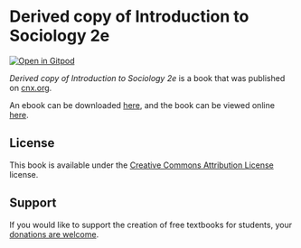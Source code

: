 # Derived copy of Introduction to Sociology 2e

[![Open in Gitpod](https://gitpod.io/button/open-in-gitpod.svg)](https://gitpod.io/from-referrer/)

_Derived copy of Introduction to Sociology 2e_ is a book that was published on [cnx.org](https://cnx.org/).

An ebook can be downloaded [here](https://github.com/cnx-user-books/cnxbook-derived-copy-of-introduction-to-sociology-2e/releases/latest), and the book can be viewed online [here](https://github.com/cnx-user-books/cnxbook-derived-copy-of-introduction-to-sociology-2e/releases/latest).

## License
This book is available under the [Creative Commons Attribution License](./LICENSE) license.

## Support
If you would like to support the creation of free textbooks for students, your [donations are welcome](https://riceconnect.rice.edu/donation/support-openstax-banner).
